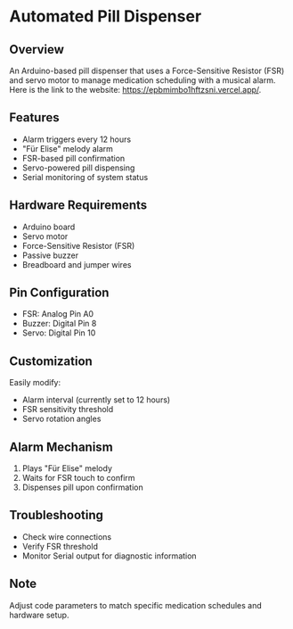 # Automated Pill Dispenser

## Overview
An Arduino-based pill dispenser that uses a Force-Sensitive Resistor (FSR) and servo motor to manage medication scheduling with a musical alarm. Here is the link to the website: https://epbmimbo1hftzsni.vercel.app/.

## Features
- Alarm triggers every 12 hours
- "Für Elise" melody alarm
- FSR-based pill confirmation
- Servo-powered pill dispensing
- Serial monitoring of system status

## Hardware Requirements
- Arduino board
- Servo motor
- Force-Sensitive Resistor (FSR)
- Passive buzzer
- Breadboard and jumper wires

## Pin Configuration
- FSR: Analog Pin A0
- Buzzer: Digital Pin 8
- Servo: Digital Pin 10

## Customization
Easily modify:
- Alarm interval (currently set to 12 hours)
- FSR sensitivity threshold
- Servo rotation angles

## Alarm Mechanism
1. Plays "Für Elise" melody
2. Waits for FSR touch to confirm
3. Dispenses pill upon confirmation

## Troubleshooting
- Check wire connections
- Verify FSR threshold
- Monitor Serial output for diagnostic information

## Note
Adjust code parameters to match specific medication schedules and hardware setup.
